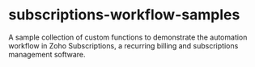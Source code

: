 # subscriptions-workflow-samples
A sample collection of custom functions to demonstrate the automation workflow in Zoho Subscriptions, a recurring billing and subscriptions management software.
